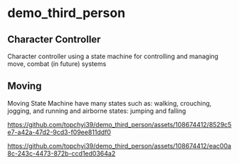 # demo_third_person

## Character Controller
Character controller using a state machine for controlling and managing move, combat (in future) systems
## Moving
Moving State Machine have many states such as: walking, crouching, jogging, and running and airborne states: jumping and falling

https://github.com/topchyi39/demo_third_person/assets/108674412/8529c5e7-a42a-47d2-9cd3-f09ee811ddf0


https://github.com/topchyi39/demo_third_person/assets/108674412/eac00a8c-243c-4473-872b-ccd1ed0364a2

